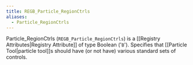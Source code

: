 ```yaml
---
title: REGB_Particle_RegionCtrls
aliases:
  - Particle_RegionCtrls
---
```


Particle_RegionCtrls (`REGB_Particle_RegionCtrls`) is a [[Registry Attributes|Registry Attribute]] of type Boolean ('`B`').
Specifies that [[Particle Tool|particle tool]]s should have (or not have) various standard sets of controls.
